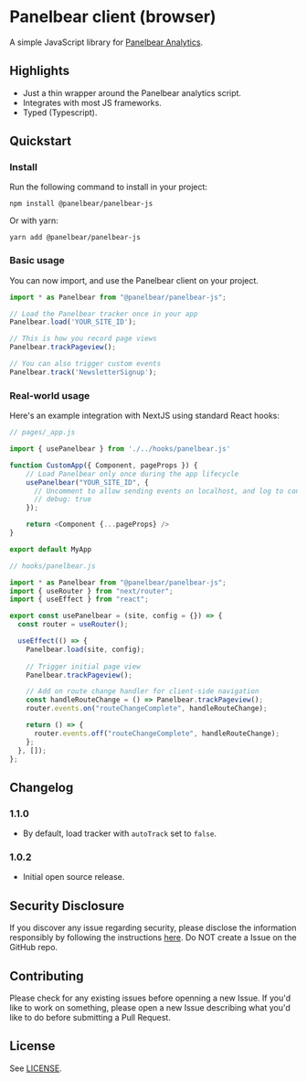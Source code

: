 # Panelbear client (browser)

A simple JavaScript library for [Panelbear Analytics](https://panelbear.com).

## Highlights
- Just a thin wrapper around the Panelbear analytics script.
- Integrates with most JS frameworks.
- Typed (Typescript).


## Quickstart

### Install

Run the following command to install in your project:

```
npm install @panelbear/panelbear-js
```

Or with yarn:

```
yarn add @panelbear/panelbear-js
```

### Basic usage
You can now import, and use the Panelbear client on your project.

```javascript
import * as Panelbear from "@panelbear/panelbear-js";

// Load the Panelbear tracker once in your app
Panelbear.load('YOUR_SITE_ID');

// This is how you record page views
Panelbear.trackPageview();

// You can also trigger custom events
Panelbear.track('NewsletterSignup');
```


### Real-world usage
Here's an example integration with NextJS using standard React hooks:

```javascript
// pages/_app.js

import { usePanelbear } from './../hooks/panelbear.js'

function CustomApp({ Component, pageProps }) {
    // Load Panelbear only once during the app lifecycle
    usePanelbear("YOUR_SITE_ID", {
      // Uncomment to allow sending events on localhost, and log to console too.
      // debug: true
    });

    return <Component {...pageProps} />
}

export default MyApp
```

```javascript
// hooks/panelbear.js

import * as Panelbear from "@panelbear/panelbear-js";
import { useRouter } from "next/router";
import { useEffect } from "react";

export const usePanelbear = (site, config = {}) => {
  const router = useRouter();

  useEffect(() => {
    Panelbear.load(site, config);
    
    // Trigger initial page view
    Panelbear.trackPageview();

    // Add on route change handler for client-side navigation
    const handleRouteChange = () => Panelbear.trackPageview();
    router.events.on("routeChangeComplete", handleRouteChange);

    return () => {
      router.events.off("routeChangeComplete", handleRouteChange);
    };
  }, []);
};
```


## Changelog
### 1.1.0
- By default, load tracker with `autoTrack` set to `false`.

### 1.0.2
- Initial open source release.

## Security Disclosure
If you discover any issue regarding security, please disclose the information responsibly by following the instructions [here](https://panelbear.com/security/). Do NOT create a Issue on the GitHub repo.


## Contributing
Please check for any existing issues before openning a new Issue. If you'd like to work on something, please open a new Issue describing what you'd like to do before submitting a Pull Request.

## License
See [LICENSE](https://github.com/panelbearhq/panelbear-js/blob/master/LICENSE).
